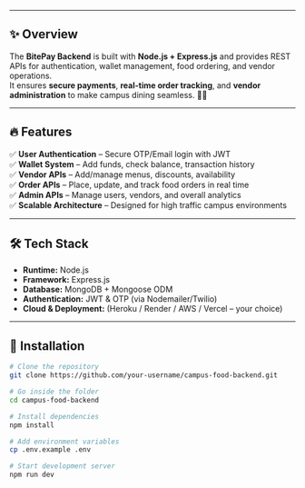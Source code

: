 
---

## ✨ Overview  
The **BitePay Backend** is built with **Node.js + Express.js** and provides REST APIs for authentication, wallet management, food ordering, and vendor operations.  
It ensures **secure payments**, **real-time order tracking**, and **vendor administration** to make campus dining seamless. 🍕🥤  

---

## 🔥 Features  
✅ **User Authentication** – Secure OTP/Email login with JWT  
✅ **Wallet System** – Add funds, check balance, transaction history  
✅ **Vendor APIs** – Add/manage menus, discounts, availability  
✅ **Order APIs** – Place, update, and track food orders in real time  
✅ **Admin APIs** – Manage users, vendors, and overall analytics  
✅ **Scalable Architecture** – Designed for high traffic campus environments  

---

## 🛠️ Tech Stack  
- **Runtime:** Node.js  
- **Framework:** Express.js  
- **Database:** MongoDB + Mongoose ODM  
- **Authentication:** JWT & OTP (via Nodemailer/Twilio)  
- **Cloud & Deployment:** (Heroku / Render / AWS / Vercel – your choice)  

---

## 🚀 Installation  

```bash
# Clone the repository
git clone https://github.com/your-username/campus-food-backend.git

# Go inside the folder
cd campus-food-backend

# Install dependencies
npm install

# Add environment variables
cp .env.example .env

# Start development server
npm run dev
